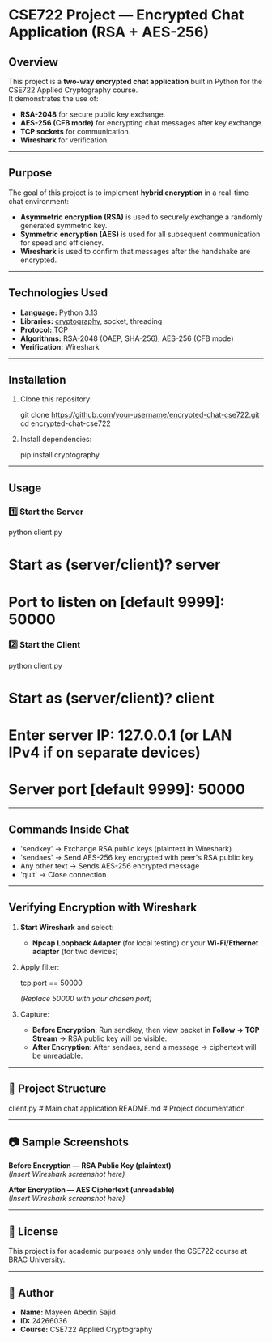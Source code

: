 # CSE722 Project — Encrypted Chat Application (RSA + AES-256)

## Overview
This project is a **two-way encrypted chat application** built in Python for the CSE722 Applied Cryptography course.  
It demonstrates the use of:
- **RSA-2048** for secure public key exchange.
- **AES-256 (CFB mode)** for encrypting chat messages after key exchange.
- **TCP sockets** for communication.
- **Wireshark** for verification.

---

## Purpose
The goal of this project is to implement **hybrid encryption** in a real-time chat environment:
- **Asymmetric encryption (RSA)** is used to securely exchange a randomly generated symmetric key.
- **Symmetric encryption (AES)** is used for all subsequent communication for speed and efficiency.
- **Wireshark** is used to confirm that messages after the handshake are encrypted.

---

## Technologies Used
- **Language:** Python 3.13
- **Libraries:** [cryptography](https://cryptography.io/), socket, threading
- **Protocol:** TCP
- **Algorithms:** RSA-2048 (OAEP, SHA-256), AES-256 (CFB mode)
- **Verification:** Wireshark

---

## Installation
1. Clone this repository:
   
   git clone https://github.com/your-username/encrypted-chat-cse722.git
   cd encrypted-chat-cse722
   
2. Install dependencies:
   
   pip install cryptography


---

## Usage

### 1️⃣ Start the Server

python client.py
# Start as (server/client)? server
# Port to listen on [default 9999]: 50000


### 2️⃣ Start the Client

python client.py
# Start as (server/client)? client
# Enter server IP: 127.0.0.1   (or LAN IPv4 if on separate devices)
# Server port [default 9999]: 50000


---

## Commands Inside Chat
- 'sendkey' → Exchange RSA public keys (plaintext in Wireshark)
- 'sendaes' → Send AES-256 key encrypted with peer's RSA public key
- Any other text → Sends AES-256 encrypted message
- 'quit' → Close connection

---

## Verifying Encryption with Wireshark
1. **Start Wireshark** and select:
   - **Npcap Loopback Adapter** (for local testing) or your **Wi-Fi/Ethernet adapter** (for two devices)
2. Apply filter:
   
   tcp.port == 50000
 
   *(Replace 50000 with your chosen port)*
3. Capture:
   - **Before Encryption**: Run sendkey, then view packet in **Follow → TCP Stream** → RSA public key will be visible.
   - **After Encryption**: After sendaes, send a message → ciphertext will be unreadable.

---

## 📂 Project Structure

client.py       # Main chat application
README.md       # Project documentation


---

## 📷 Sample Screenshots
**Before Encryption — RSA Public Key (plaintext)**  
*(Insert Wireshark screenshot here)*

**After Encryption — AES Ciphertext (unreadable)**  
*(Insert Wireshark screenshot here)*

---

## 📜 License
This project is for academic purposes only under the CSE722 course at BRAC University.

---

## 👤 Author
- **Name:** Mayeen Abedin Sajid  
- **ID:** 24266036  
- **Course:** CSE722 Applied Cryptography
